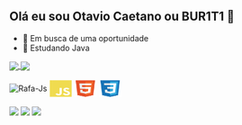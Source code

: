 ## Olá eu sou Otavio Caetano ou BUR1T1 👋

- 🔭 Em busca de uma oportunidade
- 🌱 Estudando Java

<a href="https://github.com/BUR1T1/github-readme-stats">
  <img height=200 align="center" src="https://github-readme-stats.vercel.app/api?username=BUR1T1" />
</a>

 
<a href="https://github.com/BUR1T1/convoychat">
  <img height=200 align="center" src="https://github-readme-stats.vercel.app/api/top-langs?username=BUR1T1&layout=compact&langs_count=8&card_width=320" />
</a>

<div style="display: inline_block"><br>
  <img align="center" alt="Rafa-Js" height="30" width="40" src="https://cdn.jsdelivr.net/gh/devicons/devicon@latest/icons/java/java-original-wordmark.svg" />
  <img align="center" alt="Rafa-Js" height="30" width="40" src="https://raw.githubusercontent.com/devicons/devicon/master/icons/javascript/javascript-plain.svg">
  <img align="center" alt="Rafa-HTML" height="30" width="40" src="https://raw.githubusercontent.com/devicons/devicon/master/icons/html5/html5-original.svg">
  <img align="center" alt="Rafa-CSS" height="30" width="40" src="https://raw.githubusercontent.com/devicons/devicon/master/icons/css3/css3-original.svg">
</div>
<br>
<div>
  <a href = "https://www.instagram.com/otaviocaetanoribeiro/" target="_blank"><img src="https://img.shields.io/badge/-Instagram-%23E4405F?style=for-the-badge&logo=instagram&logoColor=white" target="_blank"></a>
  <a href = "otavaiocaetano184@gmail.com"><img src="https://img.shields.io/badge/-Gmail-%23333?style=for-the-badge&logo=gmail&logoColor=white" target="_blank"></a>
  <a href = "https://www.linkedin.com/in/otaviocaetano/" target="_blank"><img src="https://img.shields.io/badge/-LinkedIn-%230077B5?style=for-the-badge&logo=linkedin&logoColor=white" target="_blank"></a> 
</div>
